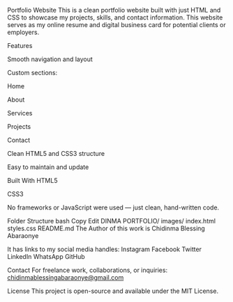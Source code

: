  Portfolio Website
This is a clean portfolio website built with just HTML and CSS to showcase my projects, skills, and contact information. This website serves as my online resume and digital business card for potential clients or employers.


Features

Smooth navigation and layout 

Custom sections:

Home

About

Services

Projects

Contact

Clean HTML5 and CSS3 structure

Easy to maintain and update

Built With
HTML5

CSS3

No frameworks or JavaScript were used — just clean, hand-written code.

Folder Structure
bash
Copy
Edit
DINMA PORTFOLIO/
images/
index.html
styles.css
README.md
The Author of this work is Chidinma Blessing Abaraonye

It has links to my social media handles:
Instagram
Facebook
Twitter
LinkedIn
WhatsApp
GitHub

Contact
For freelance work, collaborations, or inquiries:
chidinmablessingabaraonye@gmail.com

License
This project is open-source and available under the MIT License.
